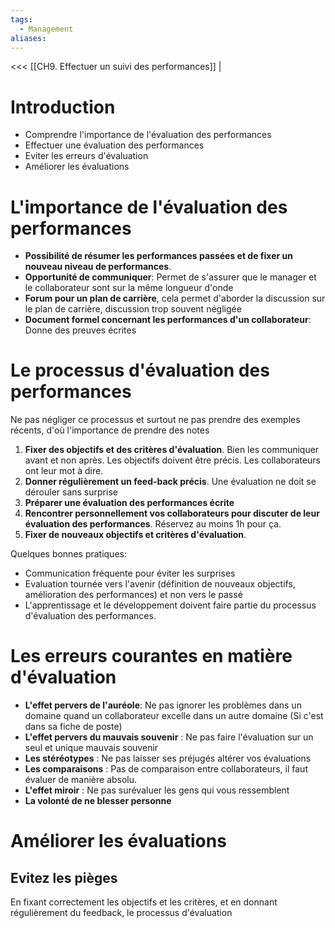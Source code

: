 ```yaml
---
tags:
  - Management
aliases:
---
```

<<< [[CH9. Effectuer un suivi des performances]] |

# Introduction
- Comprendre l'importance de l'évaluation des performances
- Effectuer une évaluation des performances
- Eviter les erreurs d'évaluation
- Améliorer les évaluations
# L'importance de l'évaluation des performances
- **Possibilité de résumer les performances passées et de fixer un nouveau niveau de performances**.
- **Opportunité de communiquer**: Permet de s'assurer que le manager et le collaborateur sont sur la même longueur d'onde
- **Forum pour un plan de carrière**, cela permet d'aborder la discussion sur le plan de carrière, discussion trop souvent négligée
- **Document formel concernant les performances d'un collaborateur**: Donne des preuves écrites
# Le processus d'évaluation des performances
Ne pas négliger ce processus et surtout ne pas prendre des exemples récents, d'où l'importance de prendre des notes

1. **Fixer des objectifs et des critères d'évaluation**. Bien les communiquer avant et non après. Les objectifs doivent être précis. Les collaborateurs ont leur mot à dire.
2. **Donner régulièrement un feed-back précis**. Une évaluation ne doit se dérouler sans surprise
3. **Préparer une évaluation des performances écrite**
4. **Rencontrer personnellement vos collaborateurs pour discuter de leur évaluation des performances**. Réservez au moins 1h pour ça.
5. **Fixer de nouveaux objectifs et critères d'évaluation**.

Quelques bonnes pratiques:
- Communication fréquente pour éviter les surprises
- Evaluation tournée vers l'avenir (définition de nouveaux objectifs, amélioration des performances) et non vers le passé
- L'apprentissage et le développement doivent faire partie du processus d'évaluation des performances.

# Les erreurs courantes en matière d'évaluation
- **L'effet pervers de l'auréole**: Ne pas ignorer les problèmes dans un domaine quand un collaborateur excelle dans un autre domaine (Si c'est dans sa fiche de poste)
- **L'effet pervers du mauvais souvenir** : Ne pas faire l'évaluation sur un seul et unique mauvais souvenir
- **Les stéréotypes** : Ne pas laisser ses préjugés altérer vos évaluations
- **Les comparaisons** : Pas de comparaison entre collaborateurs, il faut évaluer de manière absolu.
- **L'effet miroir** : Ne pas surévaluer les gens qui vous ressemblent
- **La volonté de ne blesser personne**

# Améliorer les évaluations

## Evitez les pièges
En fixant correctement les objectifs et les critères, et en donnant régulièrement du feedback, le processus d'évaluation
